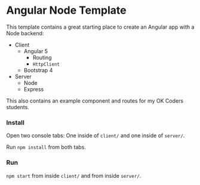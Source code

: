 # Angular  Node Template

This template contains a great starting place to create an Angular app with a Node backend:

- Client
	- Angular 5
		- Routing
		- `HttpClient`
	- Bootstrap 4
- Server
	- Node
	- Express

This also contains an example component and routes for my OK Coders students.

### Install

Open two console tabs: One inside of `client/` and one inside of `server/`.

Run `npm install` from both tabs.

### Run

`npm start` from inside `client/` and from inside `server/`.
